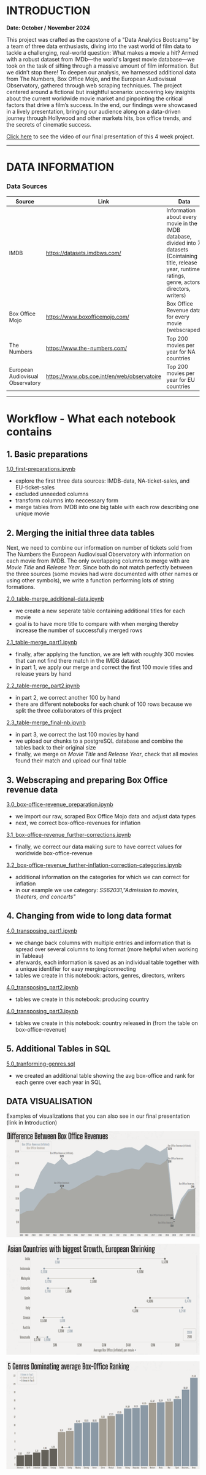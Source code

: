 # INTRODUCTION
**Date: October / November 2024**

This project was crafted as the capstone of a "Data Analytics Bootcamp" by a team of three data enthusiasts, diving into the vast world of film data to tackle a challenging, real-world question: What makes a movie a hit?
Armed with a robust dataset from IMDb—the world's largest movie database—we took on the task of sifting through a massive amount of film information. But we didn’t stop there! To deepen our analysis, we harnessed additional data from The Numbers, Box Office Mojo, and the European Audiovisual Observatory, gathered through web scraping techniques.
The project centered around a fictional but insightful scenario: uncovering key insights about the current worldwide movie market and pinpointing the critical factors that drive a film’s success. In the end, our findings were showcased in a lively presentation, bringing our audience along on a data-driven journey through Hollywood and other markets hits, box office trends, and the secrets of cinematic success.

[Click here](https://youtu.be/wkeVFN3-ecQ) to see the video of our final presentation of this 4 week project.

---


# DATA INFORMATION
### Data Sources
Source | Link | Data
-------- | -------- | --------
IMDB | https://datasets.imdbws.com/ | Information about every movie in the IMDB database, divided into 7 datasets (Cointaining title, release year, runtime, ratings, genre, actors, directors, writers)
Box Office Mojo | https://www.boxofficemojo.com/ | Box Office Revenue data for every movie (webscraped)
The Numbers | https://www.the-numbers.com/ | Top 200 movies per year for NA countries
European Audiovisual Observatory | https://www.obs.coe.int/en/web/observatoire | Top 200 movies per year for EU countries

---

# Workflow - What each notebook contains

## 1. Basic preparations

[1.0_first-preparations.ipynb](1.0_first-preparations.ipynb)
- explore the first three data sources: IMDB-data, NA-ticket-sales, and EU-ticket-sales
- excluded unneeded columns
- transform columns into neccessary form
- merge tables from IMDB into one big table with each row describing one unique movie

## 2. Merging the initial three data tables

Next, we need to combine our information on number of tickets sold from The Numbers the European Audiovisual Observatory with information on each movie from IMDB. 
The only overlapping columns to merge with are _Movie Title_ and _Release Year_. Since both do not match perfectly between the three sources 
(some movies had were documented with other names or using other symbols), we write a function performing lots of string formations. 

[2.0_table-merge_additional-data.ipynb](2.0_table-merge_additional-data.ipynb)
- we create a new seperate table containing additional titles for each movie
- goal is to have more title to compare with when merging thereby increase the number of successfully merged rows

[2.1_table-merge_part1.ipynb](2.1_table-merge_part1.ipynb)
- finally, after applying the function, we are left with roughly 300 movies that can not find there match in the IMDB dataset
- in part 1, we apply our merge and correct the first 100 movie titles and release years by hand

[2.2_table-merge_part2.ipynb](2.2_table-merge_part2.ipynb)
- in part 2, we correct another 100 by hand
- there are different notebooks for each chunk of 100 rows because we split the three collaborators of this project

[2.3_table-merge_final-nb.ipynb](2.3_table-merge_final-nb.ipynb)
- in part 3, we correct the last 100 movies by hand
- we upload our chunks to a postgreSQL database and combine the tables back to their original size
- finally, we merge on _Movie Title_ and _Release Year_, check that all movies found their match and upload our final table

## 3. Webscraping and preparing Box Office revenue data

[3.0_box-office-revenue_preparation.ipynb](3.0_box-office-revenue_preparation.ipynb)
- we import our raw, scraped Box Office Mojo data and adjust data types
- next, we correct box-office-revenues for inflation

[3.1_box-office-revenue_further-corrections.ipynb](3.1_box-office-revenue_further-corrections.ipynb)
- finally, we correct our data making sure to have correct values for worldwide box-office-revenue

[3.2_box-office-revenue_further-inflation-correction-categories.ipynb](3.2_box-office-revenue_further-inflation-correction-categories.ipynb)
- additional information on the categories for which we can correct for inflation
- in our example we use category: _SS62031,"Admission to movies, theaters, and concerts"_


## 4. Changing from wide to long data format

[4.0_transposing_part1.ipynb](4.0_transposing_part1.ipynb)
- we change back columns with multiple entries and information that is spread over several columns to long format (more helpful when working in Tableau)
- aferwards, each information is saved as an individual table together with a unique identifier for easy merging/connecting
- tables we create in this notebook: actors, genres, directors, writers

[4.0_transposing_part2.ipynb](4.0_transposing_part2.ipynb)
- tables we create in this notebook: producing country

[4.0_transposing_part3.ipynb](4.0_transposing_part3.ipynb)
- tables we create in this notebook: country released in (from the table on box-office-revenue)


## 5. Additional Tables in SQL

[5.0_tranforming-genres.sql](5.0_tranforming-genres.sql)
- we created an additional table showing the avg box-office and rank for each genre over each year in SQL


## DATA VISUALISATION
Examples of visualizations that you can also see in our final presentation (link in Introduction)

![Inflation Correction Highlighting](pictures/Inflation_correction_graph.png)

![Changes in Avg Box Office for different Countries](pictures/dumbbell_graph.png)

![Occurences in Top 5 Genres](pictures/top_5-genres_graph.png)
